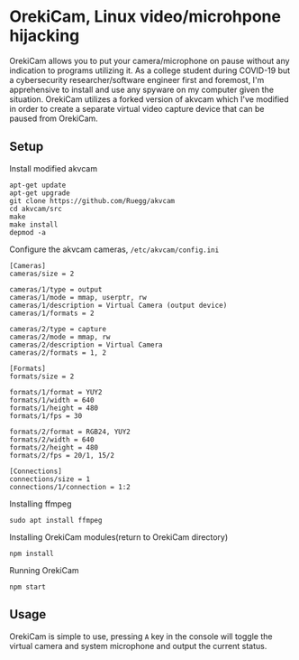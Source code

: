 # OrekiCam, Linux video/microhpone hijacking

OrekiCam allows you to put your camera/microphone on pause without any indication to programs utilizing it. As a college student during COVID-19 but a cybersecurity researcher/software engineer first and foremost, I'm apprehensive to install and use any spyware on my computer given the situation. OrekiCam utilizes a forked version of akvcam which I've modified in order to create a separate virtual video capture device that can be paused from OrekiCam.

## Setup ##

Install modified akvcam
```
apt-get update
apt-get upgrade
git clone https://github.com/Ruegg/akvcam
cd akvcam/src
make
make install
depmod -a
```

Configure the akvcam cameras, `/etc/akvcam/config.ini`
```
[Cameras]
cameras/size = 2

cameras/1/type = output
cameras/1/mode = mmap, userptr, rw
cameras/1/description = Virtual Camera (output device)
cameras/1/formats = 2

cameras/2/type = capture
cameras/2/mode = mmap, rw
cameras/2/description = Virtual Camera
cameras/2/formats = 1, 2

[Formats]
formats/size = 2

formats/1/format = YUY2
formats/1/width = 640
formats/1/height = 480
formats/1/fps = 30

formats/2/format = RGB24, YUY2
formats/2/width = 640
formats/2/height = 480
formats/2/fps = 20/1, 15/2

[Connections]
connections/size = 1
connections/1/connection = 1:2
```

Installing ffmpeg
```
sudo apt install ffmpeg
```

Installing OrekiCam modules(return to OrekiCam directory)
```
npm install
```

Running OrekiCam
```
npm start
```

## Usage
OrekiCam is simple to use, pressing `A` key in the console will toggle the virtual camera and system microphone and output the current status.
